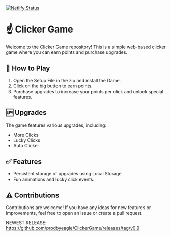 [![Netlify Status](https://api.netlify.com/api/v1/badges/d8691ecc-f18d-4efd-b2d0-5063671a8799/deploy-status)](https://app.netlify.com/sites/clicker-chilly/deploys)

# ☝️ Clicker Game

Welcome to the Clicker Game repository! This is a simple web-based clicker game where you can earn points and purchase upgrades.

## 🤔 How to Play

1. Open the Setup File in the zip and install the Game.
2. Click on the big button to earn points.
3. Purchase upgrades to increase your points per click and unlock special features.

## 🆙 Upgrades

The game features various upgrades, including:
- More Clicks
- Lucky Clicks
- Auto Clicker

## ✅ Features

- Persistent storage of upgrades using Local Storage.
- Fun animations and lucky click events.

## ⚠️ Contributions

Contributions are welcome! If you have any ideas for new features or improvements, feel free to open an issue or create a pull request.

NEWEST RELEASE: https://github.com/prodbyeagle/ClickerGame/releases/tag/v0.9
